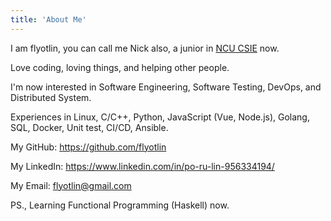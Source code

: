 ```yaml
---
title: 'About Me'
---
```


I am flyotlin, you can call me Nick also, a junior in [NCU CSIE](https://www.csie.ncu.edu.tw/) now.

Love coding, loving things, and helping other people.

I'm now interested in Software Engineering, Software Testing, DevOps, and Distributed System.

Experiences in Linux, C/C++, Python, JavaScript (Vue, Node.js), Golang, SQL, Docker, Unit test, CI/CD, Ansible.

My GitHub: https://github.com/flyotlin

My LinkedIn: https://www.linkedin.com/in/po-ru-lin-956334194/

My Email: flyotlin@gmail.com

PS., Learning Functional Programming (Haskell) now.